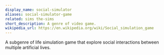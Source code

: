 ```yaml
---
display_name: social-simulator
aliases: social-simulator-game
related: sims the-sims
short_description: A genre of video game.
wikipedia_url: https://en.wikipedia.org/wiki/Social_simulation_game
---
```

A subgenre of life simulation game that explore social interactions between multiple artificial lives. 